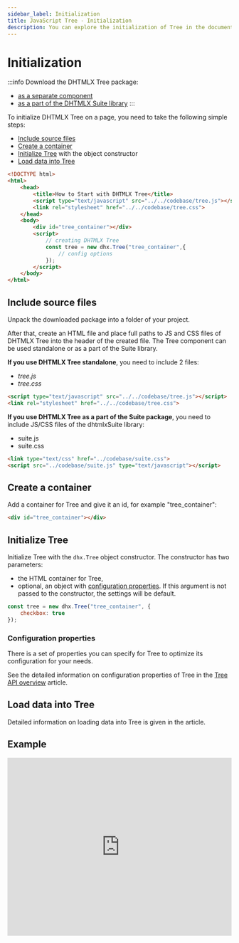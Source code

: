 ```yaml
---
sidebar_label: Initialization
title: JavaScript Tree - Initialization 
description: You can explore the initialization of Tree in the documentation of the DHTMLX JavaScript UI library. Browse developer guides and API reference, try out code examples and live demos, and download a free 30-day evaluation version of DHTMLX Suite.
---
```


# Initialization

:::info
Download the DHTMLX Tree package:

- [as a separate component](https://dhtmlx.com/docs/products/dhtmlxTree/download.shtml)
- [as a part of the DHTMLX Suite library](https://dhtmlx.com/docs/products/dhtmlxSuite/download.shtml)
:::

To initialize DHTMLX Tree on a page, you need to take the following simple steps:

- [Include source files](#include-source-files)
- [Create a container](#create-a-container)
- [Initialize Tree](#initialize-tree) with the object constructor
- [Load data into Tree](#load-data-into-tree)

```html
<!DOCTYPE html>
<html>
    <head>
        <title>How to Start with DHTMLX Tree</title>         
        <script type="text/javascript" src="../../codebase/tree.js"></script>
        <link rel="stylesheet" href="../../codebase/tree.css">
    </head>
    <body>
        <div id="tree_container"></div>
        <script>
            // creating DHTMLX Tree
            const tree = new dhx.Tree("tree_container",{
    			// config options
			});
        </script>
    </body>
</html>
```

## Include source files

Unpack the downloaded package into a folder of your project.

After that, create an HTML file and place full paths to JS and CSS files of DHTMLX Tree into the header of the created file. The Tree component can be used standalone or as a part of the Suite library.

**If you use DHTMLX Tree standalone**, you need to include 2 files:

- *tree.js*
- *tree.css*

```html
<script type="text/javascript" src="../../codebase/tree.js"></script>
<link rel="stylesheet" href="../../codebase/tree.css">
```

**If you use DHTMLX Tree as a part of the Suite package**, you need to include JS/CSS files of the dhtmlxSuite library:

- suite.js
- suite.css

```html
<link type="text/css" href="../codebase/suite.css">
<script src="../codebase/suite.js" type="text/javascript"></script>
```

## Create a container

Add a container for Tree and give it an id, for example "tree_container":

```html
<div id="tree_container"></div>
```

## Initialize Tree

Initialize Tree with the `dhx.Tree` object constructor. The constructor has two parameters:

- the HTML container for Tree,
- optional, an object with [configuration properties](#configuration-properties). If this argument is not passed to the constructor, the settings will be default.

```javascript
const tree = new dhx.Tree("tree_container", {
    checkbox: true
});
```

### Configuration properties

There is a set of properties you can specify for Tree to optimize its configuration for your needs.

See the detailed information on configuration properties of Tree in the [Tree API overview](tree/api/api_overview.md#properties) article.

## Load data into Tree

Detailed information on loading data into Tree is given in the [](tree/loading_data.md) article.

## Example

<iframe src="https://snippet.dhtmlx.com/r49y51k3?mode=js" frameborder="0" class="snippet_iframe" width="100%" height="400"></iframe>